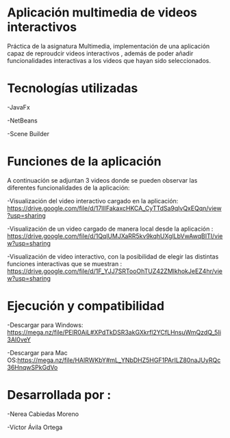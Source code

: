 # Aplicación multimedia de videos interactivos

Práctica de la asignatura Multimedia, implementación de una aplicación capaz de reproudcir videos interactivos , además de poder añadir funcionalidades interactivas a los videos que hayan sido seleccionados.

# Tecnologías utilizadas

-JavaFx

-NetBeans

-Scene Builder

# Funciones de la aplicación
A continuación se adjuntan 3 videos donde se pueden observar las diferentes funcionalidades de la aplicación:

-Visualización del video interactivo cargado en la aplicación: https://drive.google.com/file/d/17llIFakaxcHKCA_CyTTdSa9qlvQxEQqn/view?usp=sharing

-Visualización de un video cargado de manera local desde la aplicación : https://drive.google.com/file/d/1QqlUMJXaRR5kv9kqhUXglLbVwAwqBITI/view?usp=sharing

-Visualización de video interactivo, con la posibilidad de elegir las distintas funciones interactivas que se muestran : https://drive.google.com/file/d/1F_YJJ7SRTooOhTUZ42ZMlkhokJeEZ4hr/view?usp=sharing

# Ejecución y compatibilidad

-Descargar para Windows: https://mega.nz/file/PElR0AiL#XPdTkDSR3akGXkrfl2YCfLHnsuWmQzdQ_5Ii3AI0veY

-Descargar para Mac OS:https://mega.nz/file/HAlRWKbY#mL_YNbDHZ5HGF1PArILZ80naJUyRQc36HnqwSPkGdVo

# Desarrollada por :

-Nerea Cabiedas Moreno

-Víctor Ávila Ortega
